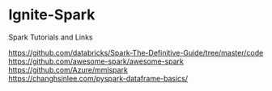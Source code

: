 # Ignite-Spark
Spark Tutorials and Links


https://github.com/databricks/Spark-The-Definitive-Guide/tree/master/code  
https://github.com/awesome-spark/awesome-spark  
https://github.com/Azure/mmlspark  
https://changhsinlee.com/pyspark-dataframe-basics/  
